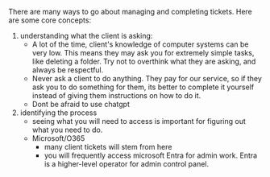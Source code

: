 There are many ways to go about managing and completing tickets. Here are some core concepts:

1. understanding what the client is asking:
	- A lot of the time, client's knowledge of computer systems can be very low. This means they may ask you for extremely simple tasks, like deleting a folder. Try not to overthink what they are asking, and always be respectful.
	- Never ask a client to do anything. They pay for our service, so if they ask you to do something for them, its better to complete it yourself instead of giving them instructions on how to do it. 
	- Dont be afraid to use chatgpt
2. identifying the process
	- seeing what you will need to access is important for figuring out what you need to do.
	- Microsoft/O365
		- many client tickets will stem from here
		- you will frequently access microsoft Entra for admin work. Entra is a higher-level operator for admin control panel.

